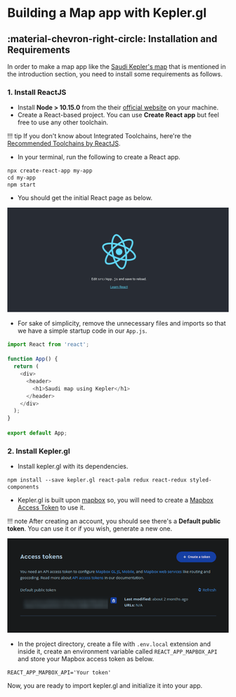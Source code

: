 # Building a Map app with Kepler.gl

## :material-chevron-right-circle: Installation and Requirements

In order to make a map app like the [Saudi Kepler's map](http://mapapps.cloud:7070/) that is mentioned in the introduction section, you need to install some requirements as follows.

### **1. Install ReactJS**
- Install **Node > 10.15.0** from the their [official website](https://nodejs.org/en/) on your machine.
- Create a React-based project. You can use **Create React app** but feel free to use any other toolchain.

!!! tip
    If you don't know about Integrated Toolchains, here're the [Recommended Toolchains by ReactJS](https://reactjs.org/docs/create-a-new-react-app.html#recommended-toolchains).

- In your terminal, run the following to create a React app.
```shell
npx create-react-app my-app
cd my-app
npm start
```
- You should get the initial React page as below.

![React Usual](imgs/installation/usual_react.png)

-  For sake of simplicity, remove the unnecessary files and imports so that we have a simple startup code in our `App.js`.
``` javascript
import React from 'react';

function App() {
  return (
    <div>
      <header>
        <h1>Saudi map using Kepler</h1>
      </header>
    </div>
  );
}

export default App;
```

### **2. Install Kepler.gl**

- Install kepler.gl with its dependencies.
```shell
npm install --save kepler.gl react-palm redux react-redux styled-components
```
- Kepler.gl is built upon [mapbox](https://www.mapbox.com/) so, you will need to create a [Mapbox Access Token](https://docs.mapbox.com/help/glossary/access-token/) to use it.

!!! note
    After creating an account, you should see there's a **Default public token**. You can use it or if you wish, generate a new one.

![Mapbox Access Token](imgs/installation/access_token.png)

- In the project directory, create a file with `.env.local` extension and inside it, create an environment variable called `REACT_APP_MAPBOX_API` and store your Mapbox access token as below.
```shell
REACT_APP_MAPBOX_API='Your token'
```

Now, you are ready to import kepler.gl and initialize it into your app.
